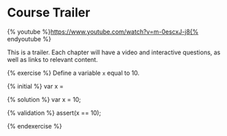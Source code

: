 # Course Trailer

{% youtube %}https://www.youtube.com/watch?v=m-0escxJ-j8{% endyoutube %}

This is a trailer. Each chapter will have a video and interactive questions, as well as links to relevant content.

{% exercise %}
Define a variable `x` equal to 10.

{% initial %}
var x =

{% solution %}
var x = 10;

{% validation %}
assert(x == 10);

{% endexercise %}
